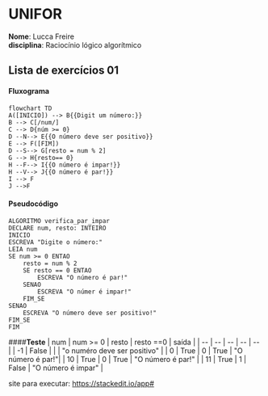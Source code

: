 # UNIFOR
**Nome**: Lucca Freire <br>
**disciplina**: Raciocínio lógico algorítmico

## Lista de exercícios 01

#### Fluxograma


```mermaid
flowchart TD
A([INICIO]) --> B{{Digit um número:}}	
B --> C[/num/]
C --> D{núm >= 0}
D --N--> E{{O número deve ser positivo}}
E --> F([FIM])
D --S--> G[resto = num % 2]
G --> H{resto== 0}
H --F--> I{{O número é impar!}}
H --V--> J{{O número é par!}}
I --> F
J -->F
```
#### **Pseudocódigo**
```
ALGORITMO verifica_par_impar
DECLARE num, resto: INTEIRO
INICIO
ESCREVA "Digite o número:"
LEIA num
SE num >= 0 ENTAO
	resto = num % 2
	SE resto == 0 ENTAO
		ESCREVA "O número é par!"
	SENAO 
		ESCREVA "O númer é impar!"
	FIM_SE
SENAO
	ESCREVA "O número deve ser positivo!"
FIM_SE
FIM
```

####**Teste**
| num | num  >= 0 | resto | resto ==0 | saída |
| -- | -- | -- | -- | -- |
| -1 | False | | | "o numéro deve ser positivo" |
| 0 | True | 0 | True | "O número é par!"|
| 10 | True | 0 | True | "O número é  par!" |
| 11 | True | 1 | False | "O número é impar" |

site para executar: https://stackedit.io/app#
